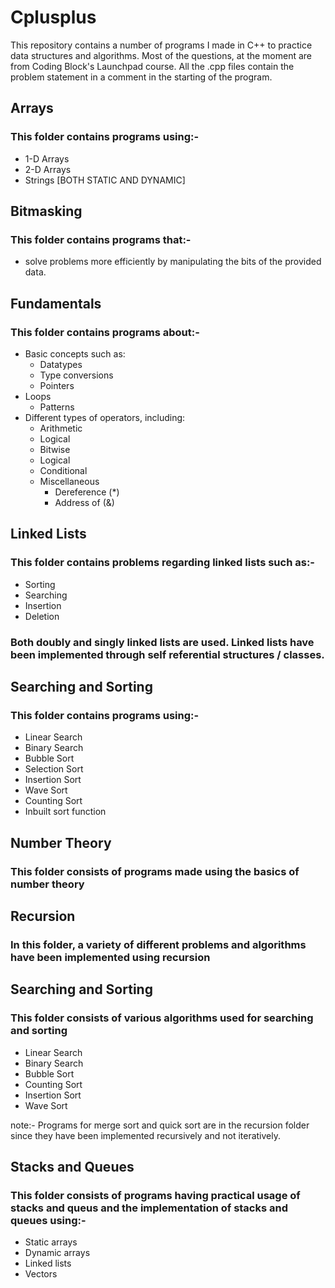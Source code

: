# Cplusplus
This repository contains a number of programs I made in C++ to practice data structures and algorithms. Most of the questions, at the moment are from Coding Block's Launchpad course. All the .cpp files contain the problem statement in a comment in the starting of the program.

## Arrays

### This folder contains programs using:-

- 1-D Arrays
- 2-D Arrays
- Strings
  [BOTH STATIC AND DYNAMIC]

## Bitmasking

### This folder contains programs that:-

- solve problems more efficiently by manipulating the bits of the provided data.

## Fundamentals

### This folder contains programs about:- 
- Basic concepts such as:
  - Datatypes
  - Type conversions
  - Pointers
- Loops
  - Patterns
- Different types of operators, including:
  - Arithmetic
  - Logical
  - Bitwise
  - Logical
  - Conditional
  - Miscellaneous
    - Dereference (*)
    - Address of (&)
## Linked Lists

### This folder contains problems regarding linked lists such as:-

- Sorting
- Searching
- Insertion
- Deletion

### Both doubly and singly linked lists are used. Linked lists have been implemented through self referential structures / classes.

## Searching and Sorting

### This folder contains programs using:-
- Linear Search
- Binary Search
- Bubble Sort
- Selection Sort
- Insertion Sort
- Wave Sort
- Counting Sort
- Inbuilt sort function

## Number Theory

### This folder consists of programs made using the basics of number theory

## Recursion

### In this folder, a variety of different problems and algorithms have been implemented using recursion 

## Searching and Sorting

### This folder consists of various algorithms used for searching and sorting

- Linear Search
- Binary Search
- Bubble Sort
- Counting Sort
- Insertion Sort
- Wave Sort

note:- Programs for merge sort and quick sort are in the recursion folder since they have been implemented recursively and not iteratively.

## Stacks and Queues

### This folder consists of programs having practical usage of stacks and queus and the implementation of stacks and queues using:- 

- Static arrays
- Dynamic arrays
- Linked lists
- Vectors